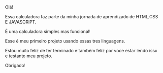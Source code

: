 Olá!

Essa calculadora faz parte da minha jornada de aprendizado de HTML,CSS E JAVASCRIPT.

É uma calculadora simples mas funcional!

Esse é meu primeiro projeto usando essas tres linguagens.


Estou muito feliz de ter terminado e também feliz por voce estar lendo isso e testanto meu projeto.


Obrigado!
